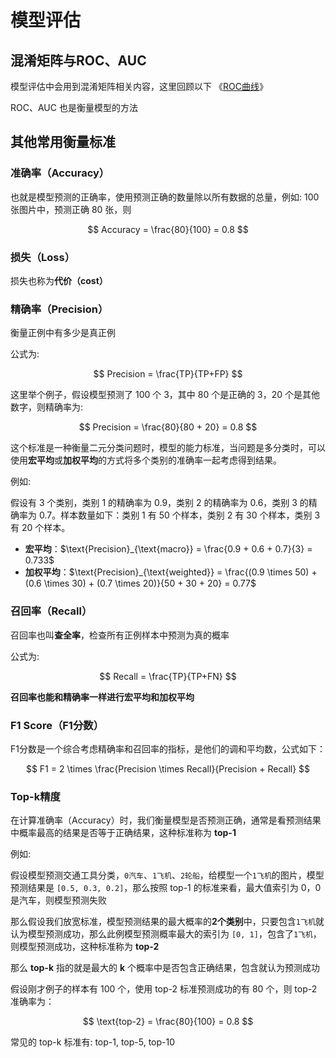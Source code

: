 # 模型评估

## 混淆矩阵与ROC、AUC

模型评估中会用到混淆矩阵相关内容，这里回顾以下 《[ROC曲线](../../../机器学习/机器学习算法/支持向量机/支持向量机理论学习/ROC曲线.md#混淆矩阵-confusion-matrix)》

ROC、AUC 也是衡量模型的方法

## 其他常用衡量标准

### 准确率（Accuracy）

也就是模型预测的正确率，使用预测正确的数量除以所有数据的总量，例如: 100 张图片中，预测正确 80 张，则

$$
Accuracy = \frac{80}{100} = 0.8
$$

### 损失（Loss）

损失也称为**代价（cost）**

### 精确率（Precision）

衡量正例中有多少是真正例

公式为:

$$
Precision = \frac{TP}{TP+FP}
$$

这里举个例子，假设模型预测了 100 个 3，其中 80 个是正确的 3，20 个是其他数字，则精确率为:

$$
Precision = \frac{80}{80 + 20} = 0.8
$$

这个标准是一种衡量二元分类问题时，模型的能力标准，当问题是多分类时，可以使用**宏平均**或**加权平均**的方式将多个类别的准确率一起考虑得到结果。

例如:

假设有 3 个类别，类别 1 的精确率为 0.9，类别 2 的精确率为 0.6，类别 3 的精确率为 0.7。样本数量如下：类别 1 有 50 个样本，类别 2 有 30 个样本，类别 3 有 20 个样本。

- **宏平均**：$\text{Precision}_{\text{macro}} = \frac{0.9 + 0.6 + 0.7}{3} = 0.733$
- **加权平均**：$\text{Precision}_{\text{weighted}} = \frac{(0.9 \times 50) + (0.6 \times 30) + (0.7 \times 20)}{50 + 30 + 20} = 0.77$

### 召回率（Recall）

召回率也叫**查全率**，检查所有正例样本中预测为真的概率

公式为:

$$
Recall = \frac{TP}{TP+FN}
$$

**召回率也能和精确率一样进行宏平均和加权平均**

### F1 Score（F1分数）

F1分数是一个综合考虑精确率和召回率的指标，是他们的调和平均数，公式如下：

$$
F1 = 2 \times \frac{Precision \times Recall}{Precision + Recall}
$$

### Top-k精度

在计算准确率（Accuracy）时，我们衡量模型是否预测正确，通常是看预测结果中概率最高的结果是否等于正确结果，这种标准称为 **top-1**

例如:

假设模型预测交通工具分类，`0汽车`、`1飞机`、`2轮船`，给模型一个`1飞机`的图片，模型预测结果是 `[0.5, 0.3, 0.2]`，那么按照 top-1 的标准来看，最大值索引为 0，0是汽车，则模型预测失败

那么假设我们放宽标准，模型预测结果的最大概率的**2个类别**中，只要包含`1飞机`就认为模型预测成功，那么此例模型预测概率最大的索引为 `[0, 1]`，包含了`1飞机`，则模型预测成功，这种标准称为 **top-2**

那么 **top-k** 指的就是最大的 **k** 个概率中是否包含正确结果，包含就认为预测成功

假设刚才例子的样本有 100 个，使用 top-2 标准预测成功的有 80 个，则 top-2 准确率为：

$$
\text{top-2} = \frac{80}{100} = 0.8
$$

常见的 top-k 标准有: top-1, top-5, top-10